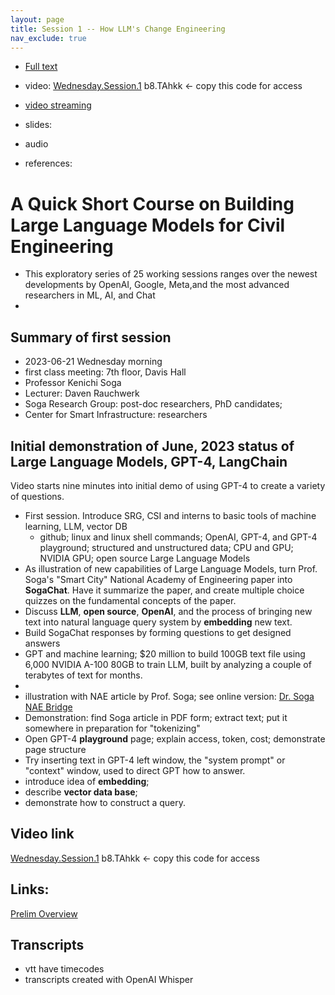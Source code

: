 ```yaml
---
layout: page
title: Session 1 -- How LLM's Change Engineering
nav_exclude: true
---
```

- [Full text](https://drive.google.com/file/d/1-HsFgkGNIpLK2s7Eq8Gb1iLWsnBlI5TO/view?usp=sharing)
- video: [Wednesday.Session.1](https://berkeley.zoom.us/rec/share/dZJkeP5uhb-LFbbVLuc75mD5pbt5kKlDdz1mo_X6M7C5hZImp2L_h0x-CuKR3bYX.vB4hJxf25lhIwaBb?startTime=1687368820000 )  b8.TAhkk <- copy this code for access
- [video streaming](https://drive.google.com/file/d/1AaQGkQgyZO8xgIFy-BdAUNhi2XdWF83r/view?usp=sharing)

- slides:
- audio
- references: 
# A Quick Short Course on Building Large Language Models for Civil Engineering
- This exploratory series of 25 working sessions ranges over the newest developments by OpenAI, Google, Meta,and the most advanced researchers in ML, AI, and Chat
- 
## Summary of first session
- 2023-06-21 Wednesday morning
- first class meeting: 7th floor, Davis Hall
- Professor Kenichi Soga
- Lecturer: Daven Rauchwerk
- Soga Research Group: post-doc researchers, PhD candidates;
- Center for Smart Infrastructure: researchers

## Initial demonstration of June, 2023 status of Large Language Models, GPT-4, LangChain
Video starts nine minutes into initial demo of using GPT-4 to create a variety of questions.

- First session. Introduce SRG, CSI and interns to basic tools of machine learning, LLM, vector DB
	- github; linux and linux shell commands; OpenAI, GPT-4, and GPT-4 playground; structured and unstructured data; CPU and GPU; NVIDIA GPU; open source Large Language Models
- As illustration of new capabilities of Large Language Models, turn Prof. Soga's "Smart City" National Academy of Engineering paper into **SogaChat**. Have it summarize the paper, and create multiple choice quizzes on the fundamental concepts of the paper.
- Discuss **LLM**, **open source**, **OpenAI**, and the process of bringing new text into natural language query system by **embedding** new text.  
- Build SogaChat responses by forming questions to get designed answers
- GPT and machine learning; $20 million to build 100GB text file using 6,000 NVIDIA A-100 80GB to train LLM, built by analyzing a couple of terabytes of text for months.
- 
- illustration with NAE article by Prof. Soga; see online version: [Dr. Soga NAE Bridge](https://www.nae.edu/291015/Smart-Infrastructure-for-Smart-Cities )
- Demonstration: find Soga article in PDF form; extract text; put it somewhere in preparation for "tokenizing"
- Open GPT-4 **playground** page; explain access, token, cost; demonstrate page structure
- Try inserting text in GPT-4 left window, the "system prompt" or "context" window, used to direct GPT how to answer.
-  introduce idea of **embedding**; 
- describe **vector data base**; 
- demonstrate how to construct a query.

## Video link
[Wednesday.Session.1](https://berkeley.zoom.us/rec/share/dZJkeP5uhb-LFbbVLuc75mD5pbt5kKlDdz1mo_X6M7C5hZImp2L_h0x-CuKR3bYX.vB4hJxf25lhIwaBb?startTime=1687368820000 )  b8.TAhkk <- copy this code for access

## Links:
[Prelim Overview](https://www.sharecanvas.io/p/pipechat)      

## Transcripts
- vtt have timecodes
- transcripts created with OpenAI Whisper
